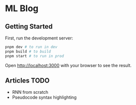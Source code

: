 # ML Blog

## Getting Started

First, run the development server:

```bash
pnpm dev # to run in dev
pnpm build # to build
pnpm start # to run in prod
```

Open [http://localhost:3000](http://localhost:3000) with your browser to see the result.

## Articles TODO

- RNN from scratch
- Pseudocode syntax highlighting
